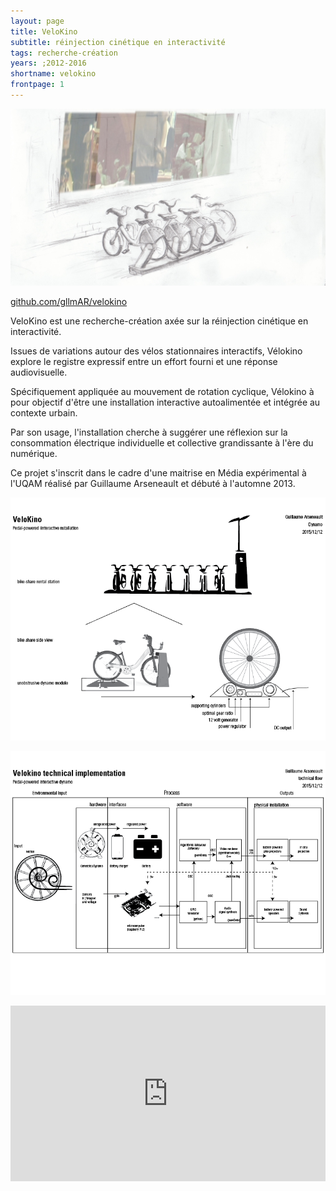 ```yaml
---
layout: page
title: VeloKino
subtitle: réinjection cinétique en interactivité
tags: recherche-création
years: ;2012-2016
shortname: velokino
frontpage: 1
---
```

![VeloKino](img_velokino_01.jpg)

[github.com/gllmAR/velokino](https://github.com/gllmAR/velokino)

VeloKino est une recherche-création axée sur la réinjection cinétique en interactivité.

Issues de variations autour des vélos stationnaires interactifs,  Vélokino explore le registre expressif entre un effort fourni et une réponse audiovisuelle.

Spécifiquement appliquée au mouvement de rotation cyclique, Vélokino à pour objectif  d'être une installation interactive autoalimentée et intégrée au contexte urbain.

Par son usage,  l'installation cherche à suggérer une réflexion sur la consommation électrique individuelle et collective grandissante à l'ère du numérique.


Ce projet s'inscrit dans le cadre d'une maitrise en Média expérimental à l'UQAM réalisé par Guillaume Arseneault et débuté à l'automne 2013.

![vk_dynamoSchema.png](vk_dynamoSchema.png)

![vk_TechnicalFlow.png](vk_TechnicalFlow.png)


<iframe src="https://player.vimeo.com/video/69431637?title=0&byline=0&portrait=0" width="100%" height="281" frameborder="0" webkitallowfullscreen mozallowfullscreen allowfullscreen></iframe>
